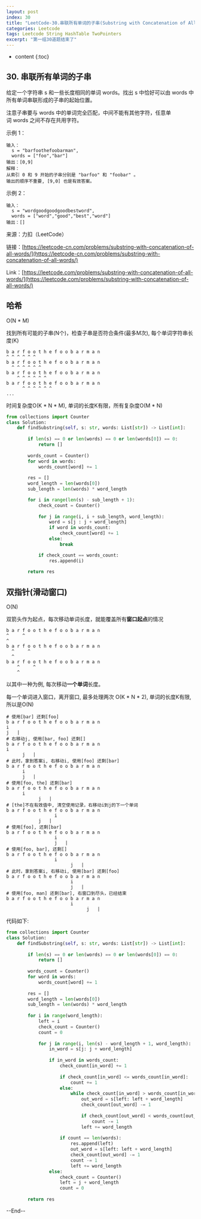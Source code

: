 ```yaml
---
layout: post
index: 30
title: "LeetCode-30.串联所有单词的子串(Substring with Concatenation of All Words)"
categories: Leetcode
tags: Leetcode String HashTable TwoPointers
excerpt: "第一组30道题结束了"
---
```


* content
{:toc}

## 30. 串联所有单词的子串

给定一个字符串 s 和一些长度相同的单词 words。找出 s 中恰好可以由 words 中所有单词串联形成的子串的起始位置。

注意子串要与 words 中的单词完全匹配，中间不能有其他字符，任意单词 words 之间不存在共用字符。

示例 1：

```
输入：
  s = "barfoothefoobarman",
  words = ["foo","bar"]
输出：[0,9]
解释：
从索引 0 和 9 开始的子串分别是 "barfoo" 和 "foobar" 。
输出的顺序不重要, [9,0] 也是有效答案。
```

示例 2：

```
输入：
  s = "wordgoodgoodgoodbestword",
  words = ["word","good","best","word"]
输出：[]
```

来源：力扣（LeetCode）

链接：[https://leetcode-cn.com/problems/substring-with-concatenation-of-all-words/](https://leetcode-cn.com/problems/substring-with-concatenation-of-all-words/)

Link：[https://leetcode.com/problems/substring-with-concatenation-of-all-words/](https://leetcode.com/problems/substring-with-concatenation-of-all-words/)

## 哈希

O(N * M)

找到所有可能的子串(N个)，检查子串是否符合条件(最多M次), 每个单词字符串长度(K)

```
b a r f o o t h e f o o b a r m a n
^ ^ ^ ^ ^ ^      
b a r f o o t h e f o o b a r m a n
  ^ ^ ^ ^ ^ ^      
b a r f o o t h e f o o b a r m a n
    ^ ^ ^ ^ ^ ^      
b a r f o o t h e f o o b a r m a n
      ^ ^ ^ ^ ^ ^ 
...
```

时间复杂度O(K * N * M), 单词的长度K有限，所有复杂度O(M * N)

```python
from collections import Counter
class Solution:
    def findSubstring(self, s: str, words: List[str]) -> List[int]:
        
        if len(s) == 0 or len(words) == 0 or len(words[0]) == 0:
            return []
        
        words_count = Counter()
        for word in words:
            words_count[word] += 1
            
        res = []
        word_length = len(words[0])
        sub_length = len(words) * word_length

        for i in range(len(s) - sub_length + 1):
            check_count = Counter()
            
            for j in range(i, i + sub_length, word_length):
                word = s[j : j + word_length]          
                if word in words_count:
                    check_count[word] += 1
                else:
                    break

            if check_count == words_count:
                res.append(i)
            
        return res
```

## 双指针(滑动窗口)

O(N)

双箭头作为起点，每次移动单词长度，就能覆盖所有**窗口起点**的情况

```
b a r f o o t h e f o o b a r m a n
^     ^ 
^      
b a r f o o t h e f o o b a r m a n
  ^     ^
  ^  
b a r f o o t h e f o o b a r m a n
    ^     ^
    ^      
```

以其中一种为例, 每次移动**一个单词**长度。

每一个单词进入窗口，离开窗口, 最多处理两次 O(K * N * 2), 单词的长度K有限, 所以是O(N)

```
# 使用[bar] 还剩[foo]
b a r f o o t h e f o o b a r m a n  
i      
j   | 
# 右移动j, 使用[bar, foo] 还剩[]
b a r f o o t h e f o o b a r m a n  
i
      j   |
# 此时，拿到答案i, 右移动i, 使用[foo] 还剩[bar]
b a r f o o t h e f o o b a r m a n  
      i     
      j   |
# 使用[foo, the] 还剩[bar]
b a r f o o t h e f o o b a r m a n  
      i
            j   |
# [the]不在有效值中, 清空使用记录，右移动i到j的下一个单词
b a r f o o t h e f o o b a r m a n  
                  i     
            j   |
# 使用[foo], 还剩[bar]
b a r f o o t h e f o o b a r m a n  
                  i     
                  j   |
# 使用[foo, bar], 还剩[]
b a r f o o t h e f o o b a r m a n  
                  i     
                        j   |
# 此时，拿到答案i, 右移动i, 使用[bar] 还剩[foo]
b a r f o o t h e f o o b a r m a n  
                        i     
                        j   |
# 使用[foo, man] 还剩[bar], 右窗口到尽头，已经结束
b a r f o o t h e f o o b a r m a n  
                        i     
                              j   |
```

代码如下:

```python
from collections import Counter
class Solution:
    def findSubstring(self, s: str, words: List[str]) -> List[int]:
        
        if len(s) == 0 or len(words) == 0 or len(words[0]) == 0:
            return []
        
        words_count = Counter()
        for word in words:
            words_count[word] += 1
            
        res = []
        word_length = len(words[0])
        sub_length = len(words) * word_length
        
        for i in range(word_length):
            left = i
            check_count = Counter()
            count = 0
            
            for j in range(i, len(s) - word_length + 1, word_length):
                in_word = s[j: j + word_length]
  
                if in_word in words_count:
                    check_count[in_word] += 1
                    
                    if check_count[in_word] <= words_count[in_word]:
                        count += 1
                    else:
                        while check_count[in_word] > words_count[in_word]:
                            out_word = s[left: left + word_length]
                            check_count[out_word] -= 1
                            
                            if check_count[out_word] < words_count[out_word]:
                                count -= 1
                            left += word_length
                        
                    if count == len(words):
                        res.append(left)
                        out_word = s[left: left + word_length]
                        check_count[out_word] -= 1
                        count -= 1
                        left += word_length
                else:
                    check_count = Counter()
                    left = j + word_length
                    count = 0
                
        return res
```
--End--


